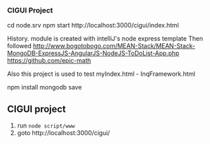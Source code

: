 

### CIGUI Project
cd node.srv
npm start
http://localhost:3000/cigui/index.html



History.
module is created with intelliJ's node express template
Then 
followed
http://www.bogotobogo.com/MEAN-Stack/MEAN-Stack-MongoDB-ExpressJS-AngularJS-NodeJS-ToDoList-App.php
https://github.com/epic-math

Also this project is used to test myIndex.html - InqFramework.html

npm install mongodb save


## CIGUI project
1. run 
```node script/www```
2. goto http://localhost:3000/cigui/